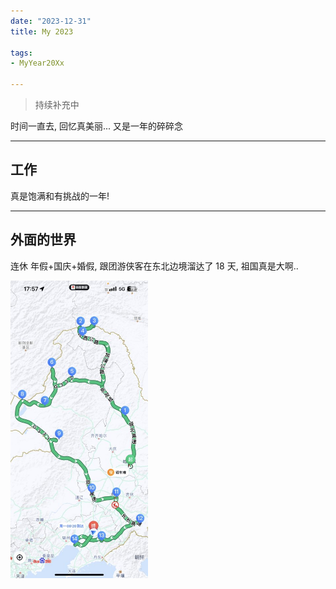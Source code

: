 ```yaml
---
date: "2023-12-31"
title: My 2023

tags:
- MyYear20Xx

---
```


> 持续补充中

时间一直去, 回忆真美丽... 又是一年的碎碎念

<hr/>

## 工作

真是饱满和有挑战的一年!

<hr/>

## 外面的世界

连休 年假+国庆+婚假, 跟团游侠客在东北边境溜达了 18 天, 祖国真是大啊..

<img src="2023-travel.jpg" width="220" />